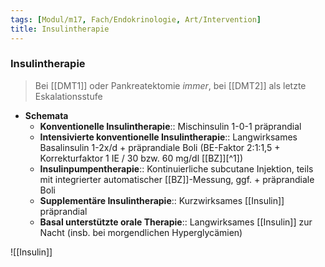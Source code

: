 ```yaml
---
tags: [Modul/m17, Fach/Endokrinologie, Art/Intervention]
title: Insulintherapie
---
```

### Insulintherapie
> Bei [[DMT1]] oder Pankreatektomie *immer*, bei [[DMT2]] als letzte Eskalationsstufe
- **Schemata**
	- **Konventionelle Insulintherapie**:: Mischinsulin 1-0-1 präprandial
	- **Intensivierte konventionelle Insulintherapie**:: Langwirksames Basalinsulin 1-2x/d + präprandiale Boli (BE-Faktor 2:1:1,5 + Korrekturfaktor 1 IE / 30 bzw. 60 mg/dl [[BZ]][^1])
	- **Insulinpumpentherapie**:: Kontinuierliche subcutane Injektion, teils mit integrierter automatischer [[BZ]]-Messung, ggf. + präprandiale Boli
	- **Supplementäre Insulintherapie**:: Kurzwirksames [[Insulin]] präprandial
	- **Basal unterstützte orale Therapie**:: Langwirksames [[Insulin]] zur Nacht (insb. bei morgendlichen Hyperglycämien)

![[Insulin]]